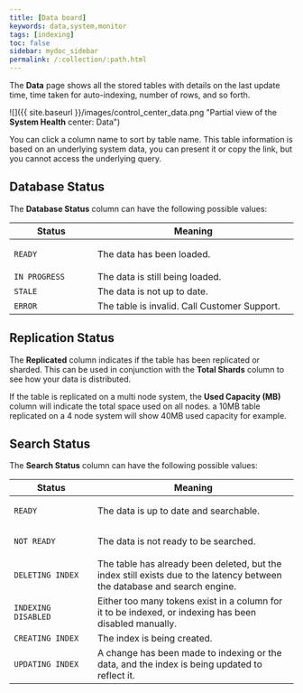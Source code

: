 ```yaml
---
title: [Data board]
keywords: data,system,monitor
tags: [indexing]
toc: false
sidebar: mydoc_sidebar
permalink: /:collection/:path.html
---
```

The **Data** page shows all the stored tables with details on the last update
time, time taken for auto-indexing, number of rows, and so forth.

 ![]({{ site.baseurl }}/images/control_center_data.png "Partial view of the **System Health** center: Data")

 You can click a column name to sort by table name. This table information is
 based on an underlying system data, you can present it or copy the link, but
 you cannot access the underlying query.

## Database Status

The **Database Status** column can have the following possible values:

<table>
    <colgroup>
    <col width="25%" />
    <col width="60%" />
    </colgroup>
    <thead>
       <tr class="header">
        <th>Status</th>
        <th>Meaning</th>
       </tr>
      </thead>
      <tbody>
       <tr>
        <td>
         <p><code style="highlighter-rouge">READY</code></p>
        </td>
        <td>The data has been loaded.</td>
       </tr>
       <tr>
        <td><code style="highlighter-rouge">IN PROGRESS</code></td>
        <td>The data is still being loaded.</td>
       </tr>
       <tr>
        <td><code style="highlighter-rouge">STALE</code></td>
        <td>The data is not up to date.</td>
       </tr>
       <tr>
        <td><code style="highlighter-rouge">ERROR</code></td>
        <td>The table is invalid. Call Customer Support.</td>
       </tr>
       </tbody>
    </table>

## Replication Status

The **Replicated** column indicates if the table has been replicated or sharded. This can be used in conjunction with the **Total Shards** column to see how your data is distributed.

If the table is replicated on a multi node system, the **Used Capacity (MB)** column will indicate the total space used on all nodes. a 10MB table replicated on a 4 node system will show 40MB used capacity for example.

## Search Status

The **Search Status** column can have the following possible values:


<table>
    <colgroup>
    <col width="25%" />
    <col width="60%" />
    </colgroup>
    <thead>
       <tr class="header">
        <th>Status</th>
        <th>Meaning</th>
       </tr>
      </thead>
      <tbody>
    <tr>
     <td>
      <p><code style="highlighter-rouge">READY</code></p>
     </td>
     <td>The data is up to date and searchable.</td>
    </tr>
    <tr>
     <td>
      <p><code style="highlighter-rouge">NOT READY</code></p>
     </td>
     <td>The data is not ready to be searched.</td>
    </tr>
    <tr>
     <td>
      <p><code style="highlighter-rouge">DELETING INDEX</code></p>
     </td>
     <td>The table has already been deleted, but the index still exists due to the latency
      between the database and search engine.</td>
    </tr>
    <tr>
     <td><code style="highlighter-rouge">INDEXING DISABLED</code></td>
     <td>Either too many tokens exist in a column for it to be indexed, or indexing has been
      disabled manually.</td>
    </tr>
    <tr>
     <td><code style="highlighter-rouge">CREATING INDEX</code></td>
     <td>The index is being created.</td>
    </tr>
    <tr>
     <td><code style="highlighter-rouge">UPDATING INDEX</code></td>
     <td>A change has been made to indexing or the data, and the index is being updated to
      reflect it.</td>
    </tr>
    </tbody>
 </table>
